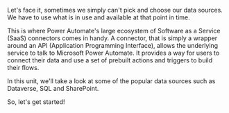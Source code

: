 
Let's face it, sometimes we simply can't pick and choose our data sources. We have to use what is in use and available at that point in time.

This is where Power Automate's large ecosystem of Software as a Service (SaaS) connectors comes in handy. A connector, that is simply a wrapper around an API (Application Programming Interface), allows the underlying service to talk to Microsoft Power Automate. It provides a way for users to connect their data and use a set of prebuilt actions and triggers to build their flows.

In this unit, we'll take a look at some of the popular data sources such as Dataverse, SQL and SharePoint.

So, let's get started!
